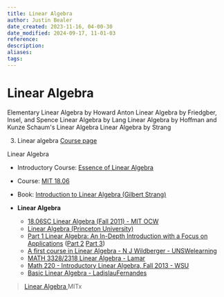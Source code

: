 ```yaml
---
title: Linear Algebra
author: Justin Bealer
date_created: 2023-11-16, 04-00-30
date_modified: 2024-09-17, 11-01-03
reference: 
description: 
aliases: 
tags: 
---
```

# Linear Algebra

Elementary Linear Algebra by Howard Anton
Linear Algebra by Friedgber, Insel, and Spence
Linear Algebra by Lang
Linear Algebra by Hoffman and Kunze
Schaum's Linear Algebra
Linear Algebra by Strang

3. Linear algebra [Course page](https://ocw.mit.edu/courses/mathematics/18-06-linear-algebra-spring-2010/)

Linear Algebra
- Introductory Course: [Essence of Linear Algebra](https://www.youtube.com/playlist?list=PLZHQObOWTQDPD3MizzM2xVFitgF8hE_ab)
- Course: [MIT 18.06](https://ocw.mit.edu/courses/mathematics/18-06-linear-algebra-spring-2010/video-lectures/)
- Book: [Introduction to Linear Algebra (Gilbert Strang)](https://www.amazon.com/Introduction-Linear-Algebra-Gilbert-Strang/dp/0980232775/)


- **Linear Algebra**
  - [18.06SC	Linear Algebra (Fall 2011) - MIT OCW](https://ocw.mit.edu/courses/mathematics/18-06sc-linear-algebra-fall-2011/)
  - [Linear Algebra (Princeton University)](https://www.youtube.com/playlist?list=PLGqzsq0erqU7w7ZrTZ-pWWk4-AOkiGEGp)
  - [Part 1 Linear Algebra: An In-Depth Introduction with a Focus on Applications](https://www.youtube.com/playlist?list=PLlXfTHzgMRUKXD88IdzS14F4NxAZudSmv) ([Part 2](https://www.youtube.com/playlist?list=PLlXfTHzgMRULWJYthculb2QWEiZOkwTSU) [Part 3](https://www.youtube.com/playlist?list=PLlXfTHzgMRUIqYrutsFXCOmiqKUgOgGJ5))
  - [A first course in Linear Algebra - N J Wildberger - UNSWelearning](https://www.youtube.com/course?list=EC44B6B54CBF6A72DF)
  - [MATH 3328/2318 Linear Algebra - Lamar](http://www.math.lamar.edu/faculty/maesumi/LinearAlgebra.html)
  - [Math 220 - Introductory Linear Algebra, Fall 2013 - WSU](http://www.math.wsu.edu/faculty/bkrishna/FilesMath220/F13/LecNotes/welcome.html)
  - [Basic Linear Algebra - LadislauFernandes](https://www.youtube.com/playlist?list=PLWbnIo7XnOkz1hBLdv_0LwcdwUjvoZL5s)
      
>[Linear Algebra ](https://ocw.mit.edu/courses/mathematics/18-06-linear-algebra-spring-2010/) MITx




